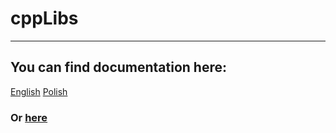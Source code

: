 # cppLibs
---
## You can find documentation here:
[English](docs/documentation_en.md)
[Polish](docs/documentation_pl.md)
### Or [here](https://synksiendza.github.io/cppLibs)
